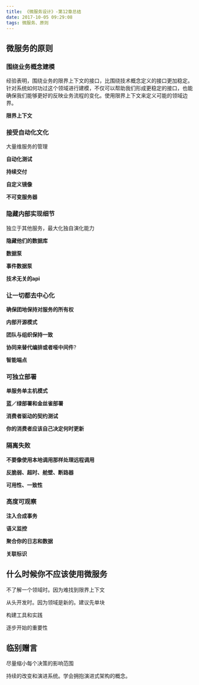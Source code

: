 ```yaml
---
title: 《微服务设计》-第12章总结
date: 2017-10-05 09:29:08
tags: 微服务、原则
---
```


## 微服务的原则

### 围绕业务概念建模

经验表明，围绕业务的限界上下文的接口，比围绕技术概念定义的接口更加稳定。针对系统如何功过这个领域进行建模，不仅可以帮助我们形成更稳定的接口，也能确保我们能够更好的反映业务流程的变化。使用限界上下文来定义可能的领域边界。

**限界上下文**

### 接受自动化文化

大量维服务的管理

**自动化测试**

**持续交付**

**自定义镜像**

**不可变服务器**

### 隐藏内部实现细节

独立于其他服务，最大化独自演化能力

**隐藏他们的数据库**

**数据泵**

**事件数据泵**

**技术无关的api**

### 让一切都去中心化

**确保团地保持对服务的所有权**

**内部开源模式**

**团队与组织保持一致**

**协同来替代编排或者哑中间件**?

**智能端点**

### 可独立部署

**单服务单主机模式**

**蓝／绿部署和金丝雀部署**

**消费者驱动的契约测试**

**你的消费者应该自己决定何时更新**

### 隔离失败

**不要像使用本地调用那样处理远程调用**

**反脆弱、超时、舱壁、断路器**

**可用性、一致性**

### 高度可观察

**注入合成事务**

**语义监控**

**聚合你的日志和数据**

**关联标识**





## 什么时候你不应该使用微服务

不了解一个领域时。因为难找到限界上下文

从头开发时。因为领域是新的。建议先单块

构建工具和实践

逐步开始的重要性





## 临别赠言

尽量缩小每个决策的影响范围

持续的改变和演进系统。学会拥抱演进式架构的概念。